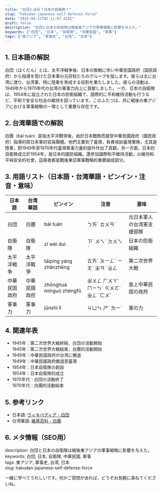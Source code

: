 ```yaml
---
title: "白団とは何？日本の自衛隊？"
slug: "hakudan-japanese-self-defense-force"
date: "2025-04-21T02:11:07.418Z"
draft: false
description: "白団と日本の自衛隊は戦後東アジアの軍事戦略に影響を与えた。"
keywords: ["白団", "日本", "自衛隊", "中華民国", "軍事"]
tags: ["東アジア", "軍事史", "台湾", "日本"]
---
```


## 1. 日本語の解説  
白団（はくだん）とは、太平洋戦争後、日本の敗戦に伴い中華民国政府（国民政府）から指導を受けた日本軍の元将校たちのグループを指します。彼らは主に台湾に渡り、台湾軍、特に陸軍を育成する役割を果たしました。彼らの活動は、1949年から1970年代の台湾の軍事力向上に貢献しました。一方、日本の自衛隊は、1954年に設立された日本の防衛組織で、国際的に平和維持活動も行うなど、平和で安全な社会の維持を図っています。このふたつは、共に戦後の東アジアにおける軍事戦略の一環として重要な存在です。

## 2. 台湾華語での解説  
白團（bái tuán）是指太平洋戰爭後，由於日本戰敗而接受中華民國政府（國民政府）指導的原日本軍的官員團體。他們主要到了臺灣，負責培訓臺灣軍隊，尤其是陸軍，對1949年至1970年代臺灣軍事力量的提升作出了貢獻。另一方面，日本的自衛隊成立於1954年，是日本的國防組織，還參加國際和平維持活動，以維持和平與安全的社會。這兩者都是戰後東亞軍事戰略的重要組成部分。

## 3. 用語リスト（日本語・台湾華語・ピンイン・注音・意味）  

| 日本語 | 台湾華語 | ピンイン | 注音 | 意味 |
| ------ | -------- | -------  | ---- | ---- |
| 白団   | 白團     | bái tuán | ㄅㄞˊ ㄊㄨㄢˊ | 元日本軍人の台湾軍支援部隊 |
| 自衛隊 | 自衛隊   | zì wèi duì | ㄗˋ ㄨㄟˋ ㄉㄨㄟˋ | 日本の防衛組織 |
| 太平洋戦争 | 太平洋戰爭 | tàipíng yáng zhànzhēng | ㄊㄞˋ ㄆㄧㄥˊ ㄧㄤˊ ㄓㄢˋ ㄓㄥ | 第二次世界大戦 |
| 中華民国政府 | 中華民國政府 | zhōnghuá mínguó zhèngfǔ | ㄓㄨㄥ ㄏㄨㄚˊ ㄇㄧㄣˊ ㄍㄨㄛˊ ㄓㄥˋ ㄈㄨˇ | 島上中華民国の政府 |
| 軍事力 | 軍事力  | jūnshì lì | ㄐㄩㄣ ㄕˋ ㄌㄧˋ | 軍の力 |

## 4. 関連年表  

- 1945年：第二次世界大戦終結、白団の活動開始  
  1945年：第二次世界大戦結束，白團的活動開始  
- 1949年：中華民国政府が台湾に撤退  
  1949年：中華民國政府撤退至臺灣  
- 1954年：日本自衛隊の創設  
  1954年：日本自衛隊的成立  
- 1970年代：白団の活動終了  
  1970年代：白團的活動結束  

## 5. 参考リンク  

- 日本語: [ウィキペディア - 白団](https://ja.wikipedia.org/wiki/白団)
- 台湾華語: [維基百科 - 白團](https://zh.wikipedia.org/wiki/白團)

## 6. メタ情報（SEO用）  
description: 白団と日本の自衛隊は戦後東アジアの軍事戦略に影響を与えた。  
keywords: 白団, 日本, 自衛隊, 中華民国, 軍事  
tags: 東アジア, 軍事史, 台湾, 日本  
slug: hakudan-japanese-self-defense-force  

一緒に学べてうれしいです。何かご質問があれば、どうぞお気軽に尋ねてくださいね。